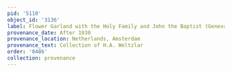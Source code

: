 ```yaml
---
pid: '5110'
object_id: '3136'
label: Flower Garland with the Holy Family and John the Baptist (Geneva)
provenance_date: After 1930
provenance_location: Netherlands, Amsterdam
provenance_text: Collection of H.A. Weltzlar
order: '0486'
collection: provenance
---
```

